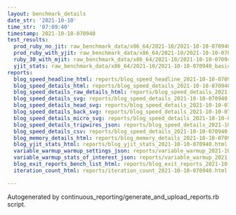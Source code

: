 ```yaml
---
layout: benchmark_details
date_str: '2021-10-10'
time_str: '07:09:40'
timestamp: 2021-10-10-070940
test_results:
  prod_ruby_no_jit: raw_benchmark_data/x86_64/2021-10/2021-10-10-070940_basic_benchmark_prod_ruby_no_jit.json
  prod_ruby_with_yjit: raw_benchmark_data/x86_64/2021-10/2021-10-10-070940_basic_benchmark_prod_ruby_with_yjit.json
  ruby_30_with_mjit: raw_benchmark_data/x86_64/2021-10/2021-10-10-070940_basic_benchmark_ruby_30_with_mjit.json
  yjit_stats: raw_benchmark_data/x86_64/2021-10/2021-10-10-070940_basic_benchmark_yjit_stats.json
reports:
  blog_speed_headline_html: reports/blog_speed_headline_2021-10-10-070940.html
  blog_speed_details_html: reports/blog_speed_details_2021-10-10-070940.html
  blog_speed_details_raw_details_html: reports/blog_speed_details_2021-10-10-070940.raw_details.html
  blog_speed_details_svg: reports/blog_speed_details_2021-10-10-070940.svg
  blog_speed_details_head_svg: reports/blog_speed_details_2021-10-10-070940.head.svg
  blog_speed_details_back_svg: reports/blog_speed_details_2021-10-10-070940.back.svg
  blog_speed_details_micro_svg: reports/blog_speed_details_2021-10-10-070940.micro.svg
  blog_speed_details_tripwires_json: reports/blog_speed_details_2021-10-10-070940.tripwires.json
  blog_speed_details_csv: reports/blog_speed_details_2021-10-10-070940.csv
  blog_memory_details_html: reports/blog_memory_details_2021-10-10-070940.html
  blog_yjit_stats_html: reports/blog_yjit_stats_2021-10-10-070940.html
  variable_warmup_warmup_settings_json: reports/variable_warmup_2021-10-10-070940.warmup_settings.json
  variable_warmup_stats_of_interest_json: reports/variable_warmup_2021-10-10-070940.stats_of_interest.json
  blog_exit_reports_bench_list_html: reports/blog_exit_reports_2021-10-10-070940.bench_list.html
  iteration_count_html: reports/iteration_count_2021-10-10-070940.html

---
```

Autogenerated by continuous_reporting/generate_and_upload_reports.rb script.
